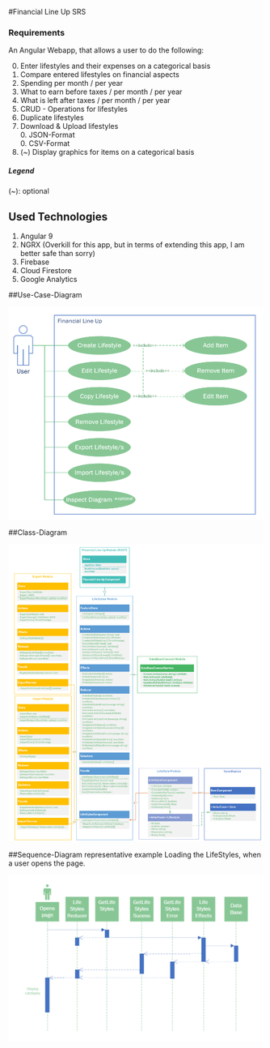 #Financial Line Up SRS  

### Requirements  
  
An Angular Webapp, that allows a user to do the following:
  
0. Enter lifestyles and their expenses on a categorical basis
0. Compare entered lifestyles on financial aspects
0. Spending per month / per year
0. What to earn before taxes / per month / per year 
0. What is left after taxes / per month / per year
0. CRUD - Operations for lifestyles
0. Duplicate lifestyles
0. Download & Upload lifestyles  
     0. JSON-Format  
     0. CSV-Format
0. (~) Display graphics for items on a categorical basis 

      
##### Legend  
(~): optional
  
## Used Technologies
  
 1. Angular 9
 2. NGRX (Overkill for this app, but in terms of extending this app, I am better safe than sorry)
 3. Firebase
 4. Cloud Firestore
 5. Google Analytics
  
##Use-Case-Diagram  
  
![image usecaseDiagramm](res/img/uml_usecase.PNG)
  
  
##Class-Diagram
  
![image info](res/img/uml_class.PNG)
  
 
##Sequence-Diagram representative example
Loading the LifeStyles, when a user opens the page.

![image info](./res/img/uml_sequence.PNG) 
 
